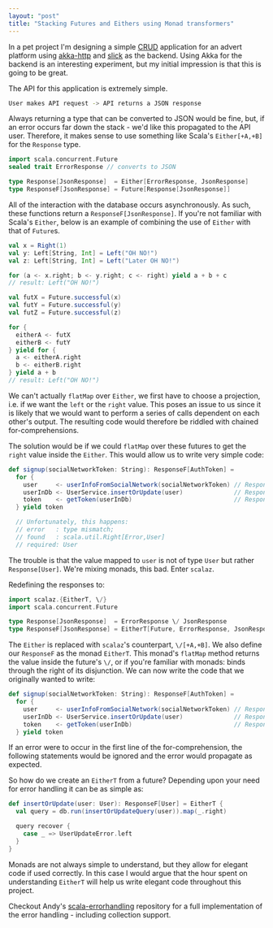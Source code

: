 ```yaml
---
layout: "post"
title: "Stacking Futures and Eithers using Monad transformers"
---
```


In a pet project I'm designing a simple
[CRUD](https://en.wikipedia.org/wiki/Create,_read,_update_and_delete)
application for an advert platform using [akka-http](http://akka.io/) and
[slick](http://slick.typesafe.com/) as the backend. Using Akka for the backend
is an interesting experiment, but my initial impression is that this is going
to be great.

The API for this application is extremely simple.

```bash
User makes API request -> API returns a JSON response
```

Always returning a type that can be converted to JSON would be fine, but, if an
error occurs far down the stack - we'd like this propagated to the API user.
Therefore, it makes sense to use something like Scala's `Either[+A,+B]` for the
`Response` type.

```scala
import scala.concurrent.Future
sealed trait ErrorResponse // converts to JSON

type Response[JsonResponse]  = Either[ErrorResponse, JsonResponse]
type ResponseF[JsonResponse] = Future[Response[JsonResponse]]
```

All of the interaction with the database occurs asynchronously. As such, these
functions return a `ResponseF[JsonResponse]`. If you're not familiar with
Scala's `Either`, below is an example of combining the use of `Either` with
that of `Future`s.

```scala
val x = Right(1)
val y: Left[String, Int] = Left("OH NO!")
val z: Left[String, Int] = Left("Later OH NO!")

for (a <- x.right; b <- y.right; c <- right) yield a + b + c
// result: Left("OH NO!")

val futX = Future.successful(x)
val futY = Future.successful(y)
val futZ = Future.successful(z)

for {
  eitherA <- futX
  eitherB <- futY
} yield for {
  a <- eitherA.right
  b <- eitherB.right
} yield a + b
// result: Left("OH NO!")
```

We can't actually `flatMap` over `Either`, we first have to choose a
projection, i.e. if we want the `left` or the `right` value. This poses an
issue to us since it is likely that we would want to perform a series of calls
dependent on each other's output. The resulting code would therefore be riddled
with chained for-comprehensions.

The solution would be if we could `flatMap` over these futures to get the
`right` value inside the `Either`. This would allow us to write very simple
code:

```scala
def signup(socialNetworkToken: String): ResponseF[AuthToken] =
  for {
    user     <- userInfoFromSocialNetwork(socialNetworkToken) // ResponseF[User]
    userInDb <- UserService.insertOrUpdate(user)              // ResponseF[User]
    token    <- getToken(userInDb)                            // ResponseF[Token]
  } yield token

  // Unfortunately, this happens:
  // error   : type mismatch;
  // found   : scala.util.Right[Error,User]
  // required: User
```

The trouble is that the value mapped to `user` is not of type `User` but rather
`Response[User]`. We're mixing monads, this bad. Enter `scalaz`.

Redefining the responses to:

```scala
import scalaz.{EitherT, \/}
import scala.concurrent.Future

type Response[JsonResponse]  = ErrorResponse \/ JsonResponse
type ResponseF[JsonResponse] = EitherT[Future, ErrorResponse, JsonResponse]
```

The `Either` is replaced with `scalaz`'s counterpart, `\/[+A,+B]`. We also
define our `ResponseF` as the monad `EitherT`. This monad's `flatMap` method
returns the value inside the future's `\/`, or if you're familiar with monads:
binds through the right of its disjunction. We can now write the code that we
originally wanted to write:

```scala
def signup(socialNetworkToken: String): ResponseF[AuthToken] =
  for {
    user     <- userInfoFromSocialNetwork(socialNetworkToken) // ResponseF[User]
    userInDb <- UserService.insertOrUpdate(user)              // ResponseF[User]
    token    <- getToken(userInDb)                            // ResponseF[Token]
  } yield token
```

If an error were to occur in the first line of the for-comprehension, the
following statements would be ignored and the error would propagate as expected.

So how do we create an `EitherT` from a future? Depending upon your need for
error handling it can be as simple as:

```scala
def insertOrUpdate(user: User): ResponseF[User] = EitherT {
  val query = db.run(insertOrUpdateQuery(user)).map(_.right)

  query recover {
    case _ => UserUpdateError.left
  }
}
```

Monads are not always simple to understand, but they allow for elegant code if
used correctly. In this case I would argue that the hour spent on understanding
`EitherT` will help us write elegant code throughout this project.

Checkout Andy's
[scala-errorhandling](https://github.com/ekroth/scala-errorhandling) repository
for a full implementation of the error handling - including collection support.
